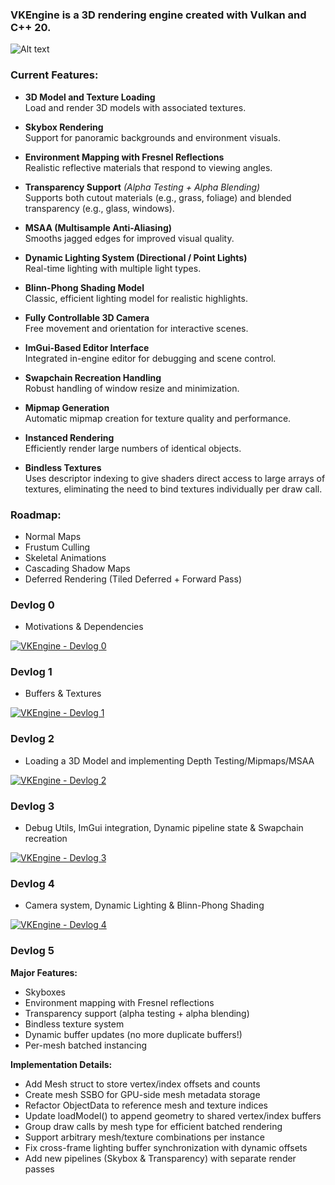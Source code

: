 ### VKEngine is a 3D rendering engine created with Vulkan and C++ 20.

![Alt text](https://i.ibb.co/zVQ7jdsC/Vk-Engine-Latest.png)

### Current Features:

- **3D Model and Texture Loading**  
  Load and render 3D models with associated textures.

- **Skybox Rendering**  
  Support for panoramic backgrounds and environment visuals.

- **Environment Mapping with Fresnel Reflections**  
  Realistic reflective materials that respond to viewing angles.

- **Transparency Support** *(Alpha Testing + Alpha Blending)*  
  Supports both cutout materials (e.g., grass, foliage) and blended transparency (e.g., glass, windows).

- **MSAA (Multisample Anti-Aliasing)**  
  Smooths jagged edges for improved visual quality.

- **Dynamic Lighting System (Directional / Point Lights)**  
  Real-time lighting with multiple light types.

- **Blinn-Phong Shading Model**  
  Classic, efficient lighting model for realistic highlights.

- **Fully Controllable 3D Camera**  
  Free movement and orientation for interactive scenes.

- **ImGui-Based Editor Interface**  
  Integrated in-engine editor for debugging and scene control.

- **Swapchain Recreation Handling**  
  Robust handling of window resize and minimization.

- **Mipmap Generation**  
  Automatic mipmap creation for texture quality and performance.

- **Instanced Rendering**  
  Efficiently render large numbers of identical objects.

- **Bindless Textures**  
  Uses descriptor indexing to give shaders direct access to large arrays of textures, eliminating the need to bind textures individually per draw call.

### Roadmap:	

- Normal Maps
- Frustum Culling
- Skeletal Animations
- Cascading Shadow Maps
- Deferred Rendering (Tiled Deferred + Forward Pass)

### Devlog 0
- Motivations & Dependencies

[![VKEngine - Devlog 0](https://img.youtube.com/vi/qB6mkcmTGvY/0.jpg)](https://www.youtube.com/watch?v=qB6mkcmTGvY)

### Devlog 1
- Buffers & Textures

[![VKEngine - Devlog 1](https://img.youtube.com/vi/XylJVviVezg/0.jpg)](https://www.youtube.com/watch?v=XylJVviVezg)

### Devlog 2
- Loading a 3D Model and implementing Depth Testing/Mipmaps/MSAA

[![VKEngine - Devlog 2](https://img.youtube.com/vi/BNghrnk86vo/0.jpg)](https://www.youtube.com/watch?v=BNghrnk86vo)

### Devlog 3
- Debug Utils, ImGui integration, Dynamic pipeline state & Swapchain recreation

[![VKEngine - Devlog 3](https://img.youtube.com/vi/0DAru1Xl0Jc/0.jpg)](https://www.youtube.com/watch?v=0DAru1Xl0Jc)

### Devlog 4
- Camera system, Dynamic Lighting & Blinn-Phong Shading

[![VKEngine - Devlog 4](https://img.youtube.com/vi/oiAcDZiqOqE/0.jpg)](https://www.youtube.com/watch?v=oiAcDZiqOqE)

### Devlog 5

**Major Features:**
- Skyboxes
- Environment mapping with Fresnel reflections
- Transparency support (alpha testing + alpha blending)
- Bindless texture system
- Dynamic buffer updates (no more duplicate buffers!)
- Per-mesh batched instancing

**Implementation Details:**
- Add Mesh struct to store vertex/index offsets and counts
- Create mesh SSBO for GPU-side mesh metadata storage
- Refactor ObjectData to reference mesh and texture indices
- Update loadModel() to append geometry to shared vertex/index buffers
- Group draw calls by mesh type for efficient batched rendering
- Support arbitrary mesh/texture combinations per instance
- Fix cross-frame lighting buffer synchronization with dynamic offsets
- Add new pipelines (Skybox & Transparency) with separate render passes

